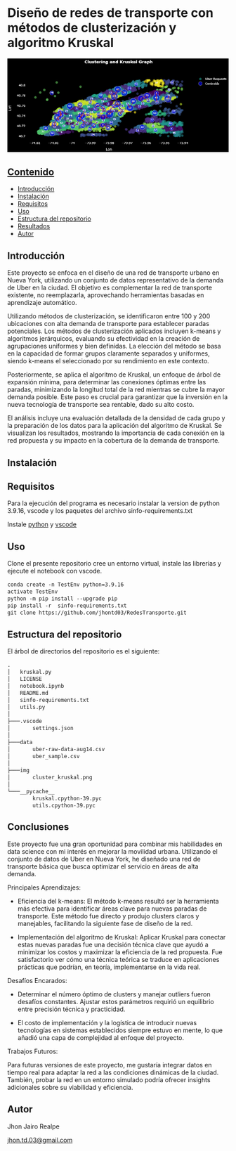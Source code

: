 # Diseño de redes de transporte con métodos de clusterización y algoritmo Kruskal

![cluster kruskal](https://github.com/jhontd03/TransportNetworks/blob/master/img/cluster_kruskal.png "cluster_kruskal")

## [Contenido](#Contenido)

- [Introducción](#Introduccón)
- [Instalación](#Instalación)
- [Requisitos](#Requisitos)
- [Uso](#Uso)
- [Estructura del repositorio](#Estructura-del-repositorio)
- [Resultados](#Resultados)
- [Autor](#Autor)

## Introducción

Este proyecto se enfoca en el diseño de una red de transporte urbano en Nueva York, utilizando un conjunto de datos representativo de la demanda de Uber en la ciudad. El objetivo es complementar la red de transporte existente, no reemplazarla, aprovechando herramientas basadas en aprendizaje automático.

Utilizando métodos de clusterización, se identificaron entre 100 y 200 ubicaciones con alta demanda de transporte para establecer paradas potenciales. Los métodos de clusterización aplicados incluyen k-means y algoritmos jerárquicos, evaluando su efectividad en la creación de agrupaciones uniformes y bien definidas. La elección del método se basa en la capacidad de formar grupos claramente separados y uniformes, siendo k-means el seleccionado por su rendimiento en este contexto.

Posteriormente, se aplica el algoritmo de Kruskal, un enfoque de árbol de expansión mínima, para determinar las conexiones óptimas entre las paradas, minimizando la longitud total de la red mientras se cubre la mayor demanda posible. Este paso es crucial para garantizar que la inversión en la nueva tecnología de transporte sea rentable, dado su alto costo.

El análisis incluye una evaluación detallada de la densidad de cada grupo y la preparación de los datos para la aplicación del algoritmo de Kruskal. Se visualizan los resultados, mostrando la importancia de cada conexión en la red propuesta y su impacto en la cobertura de la demanda de transporte.

## Instalación

## Requisitos

Para la ejecución del programa es necesario instalar la version de python 3.9.16, vscode y los paquetes del archivo sinfo-requirements.txt

Instale [python](https://www.python.org/downloads/) y [vscode](https://code.visualstudio.com/download)

## Uso

Clone el presente repositorio cree un entorno virtual, instale las librerias y ejecute el notebook con vscode.

```
conda create -n TestEnv python=3.9.16 
activate TestEnv
python -m pip install --upgrade pip
pip install -r  sinfo-requirements.txt
git clone https://github.com/jhontd03/RedesTransporte.git
```

## Estructura del repositorio

El árbol de directorios del repositorio es el siguiente:
```
.
│   kruskal.py
│   LICENSE
│   notebook.ipynb
│   README.md
│   sinfo-requirements.txt
│   utils.py
│
├───.vscode
│       settings.json
│
├───data
│       uber-raw-data-aug14.csv
│       uber_sample.csv
│
├───img
│       cluster_kruskal.png
│
└───__pycache__
        kruskal.cpython-39.pyc
        utils.cpython-39.pyc
```

## Conclusiones

Este proyecto fue una gran oportunidad para combinar mis habilidades en data science con mi interés en mejorar la movilidad urbana. Utilizando el conjunto de datos de Uber en Nueva York, he diseñado una red de transporte básica que busca optimizar el servicio en áreas de alta demanda.

Principales Aprendizajes:

- Eficiencia del k-means: El método k-means resultó ser la herramienta más efectiva para identificar áreas clave para nuevas paradas de transporte. Este método fue directo y produjo clusters claros y manejables, facilitando la siguiente fase de diseño de la red.

- Implementación del algoritmo de Kruskal: Aplicar Kruskal para conectar estas nuevas paradas fue una decisión técnica clave que ayudó a minimizar los costos y maximizar la eficiencia de la red propuesta. Fue satisfactorio ver cómo una técnica teórica se traduce en aplicaciones prácticas que podrían, en teoría, implementarse en la vida real.

Desafíos Encarados:

- Determinar el número óptimo de clusters y manejar outliers fueron desafíos constantes. Ajustar estos parámetros requirió un equilibrio entre precisión técnica y practicidad.

- El costo de implementación y la logística de introducir nuevas tecnologías en sistemas establecidos siempre estuvo en mente, lo que añadió una capa de complejidad al enfoque del proyecto.

Trabajos Futuros:

Para futuras versiones de este proyecto, me gustaría integrar datos en tiempo real para adaptar la red a las condiciones dinámicas de la ciudad. También, probar la red en un entorno simulado podría ofrecer insights adicionales sobre su viabilidad y eficiencia.

## Autor

Jhon Jairo Realpe

jhon.td.03@gmail.com
